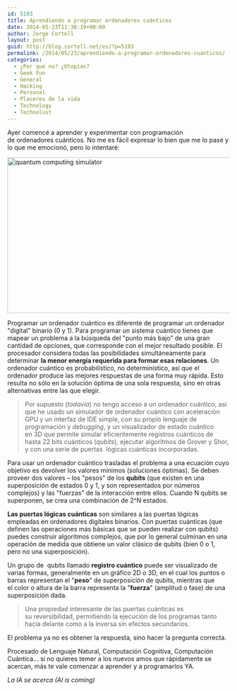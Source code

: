 ```yaml
---
id: 5193
title: Aprendiendo a programar ordenadores cuánticos
date: 2014-05-23T11:38:19+00:00
author: Jorge Cortell
layout: post
guid: http://blog.cortell.net/es/?p=5193
permalink: /2014/05/23/aprendiendo-a-programar-ordenadores-cuanticos/
categories:
  - ¿Por qué no? ¿Utopías?
  - Geek Fun
  - General
  - Hacking
  - Personal
  - Placeres de la vida
  - Technology
  - Technolust
---
```

Ayer comencé a aprender y experimentar con programación de ordenadores cuánticos. No me es fácil expresar lo bien que me lo pasé y lo que me emocionó, pero lo intentaré:

<img class="aligncenter" src="http://www.extremetech.com/wp-content/uploads/2014/05/quantum-playground-640x353.jpg" alt="quantum computing simulator" width="640" height="353" />

Programar un ordenador cuántico es diferente de programar un ordenador "digital" binario (0 y 1). Para programar un sistema cuántico tienes que mapear un problema a la búsqueda del "punto más bajo" de una gran cantidad de opciones, que corresponde con el mejor resultado posible. El procesador considera todas las posibilidades simultáneamente para determinar **la menor energía requerida para formar esas relaciones**. Un ordenador cuántico es probabilístico, no determinístico, así que el ordenador produce las mejores respuestas de una forma muy rápida. Esto resulta no sólo en la solución óptima de una sola respuesta, sino en otras alternativas entre las que elegir.

> Por supuesto (_todavía_) no tengo acceso a un ordenador cuántico, así que he usado un simulador de ordenador cuántico con aceleración GPU y un interfaz de IDE simple, con su propio lenguaje de programación y _debugging_, y un visualizador de estado cuántico en 3D que permite simular eficientemente registros cuánticos de hasta 22 bits cuánticos (_qubits_), ejecutar algoritmos de Grover y Shor, y con una serie de puertas  lógicas cuánticas incorporadas.

Para usar un ordenador cuántico trasladas el problema a una ecuación cuyo objetivo es devolver los valores mínimos (soluciones óptimas). Se deben proveer dos valores – los "pesos" de los **qubits** (que existen en una superposición de estados 0 y 1, y son representados por números complejos) y las "fuerzas" de la interacción entre ellos. Cuando N qubits se superponen, se crea una combinación de 2^N estados.

**Las puertas lógicas cuánticas** son similares a las puertas lógicas empleadas en ordenadores digitales binarios. Con puertas cuánticas (que definen las operaciones más básicas que se pueden realizar con qubits) puedes construir algoritmos complejos, que por lo general culminan en una operación de medida que obtiene un valor clásico de qubits (bien 0 o 1, pero no una superposición).

Un grupo de  qubits llamado **registro cuántico** puede ser visualizado de varias formas, generalmente en un gráfico 2D o 3D, en el cual los puntos o barras representan el "**peso**" de superposición de qubits, mientras que el color o altura de la barra representa la "**fuerza**" (amplitud o fase) de una superposición dada.

> Una propiedad interesante de las puertas cuánticas es su reversibilidad, permitiendo la ejecución de los programas tanto hacia delante como a la inversa sin efectos secundarios.

El problema ya no es obtener la respuesta, sino hacer la pregunta correcta.

Procesado de Lenguaje Natural, Computación Cognitiva, Computación Cuántica... si no quieres temer a los nuevos amos que rápidamente se acercan, más te vale comenzar a aprender y a programarlos YA.

_La IA se acerca (AI is coming)_

&nbsp;